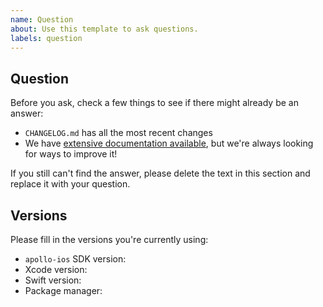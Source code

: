 ```yaml
---
name: Question
about: Use this template to ask questions.
labels: question
---
```



## Question

Before you ask, check a few things to see if there might already be an answer: 

- `CHANGELOG.md` has all the most recent changes
- We have [extensive documentation available](https://www.apollographql.com/docs/ios), but we're always looking for ways to improve it!

If you still can't find the answer, please delete the text in this section and replace it with your question. 

## Versions

Please fill in the versions you're currently using: 

- `apollo-ios` SDK version:
- Xcode version: 
- Swift version: 
- Package manager: